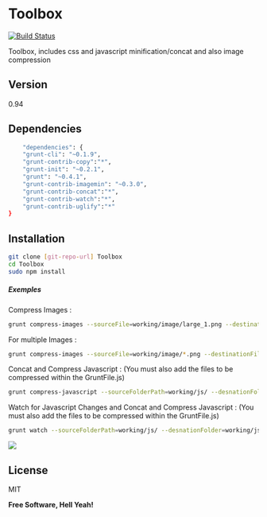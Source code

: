 Toolbox
=========
[![Build Status](https://travis-ci.org/davelamarre/Toolbox.svg?branch=master)](https://travis-ci.org/davelamarre/Toolbox)

Toolbox, includes css and javascript minification/concat and also image compression

Version
----
0.94

Dependencies
-----------

```sh
	"dependencies": {
	"grunt-cli": "~0.1.9",
	"grunt-contrib-copy":"*",
	"grunt-init": "~0.2.1",
	"grunt": "~0.4.1",
	"grunt-contrib-imagemin": "~0.3.0",
	"grunt-contrib-concat":"*",
	"grunt-contrib-watch":"*",
	"grunt-contrib-uglify":"*"
}
```

Installation
--------------

```sh
git clone [git-repo-url] Toolbox
cd Toolbox
sudo npm install
```

##### Exemples 

Compress Images : 
```sh
grunt compress-images --sourceFile=working/image/large_1.png --destinationFile=working/image_comp/large_1.png
```

For multiple Images : 
```sh
grunt compress-images --sourceFile=working/image/*.png --destinationFile=working/image_comp/
```

Concat and Compress Javascript : 
(You must also add the files to be compressed within the GruntFile.js)
```sh
grunt compress-javascript --sourceFolderPath=working/js/ --desnationFolder=working/js_concat/
```

Watch for Javascript Changes and Concat and Compress Javascript : 
(You must also add the files to be compressed within the GruntFile.js)
```sh
grunt watch --sourceFolderPath=working/js/ --desnationFolder=working/js_concat/
```

<a href="http://reactiongifs.com/?p=18686"><img src="http://www.reactiongifs.com/r/gross.gif"></a>

License
----

MIT


**Free Software, Hell Yeah!**

    
